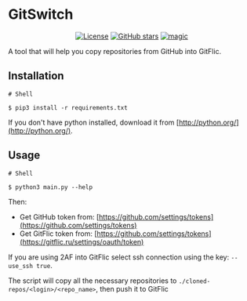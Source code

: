 # GitSwitch

<p class="text-center" align="center">
    <a href="https://gitflic.ru/project/dbi471/git-switch/blob?file=LICENSE"><img alt="License" src="https://img.shields.io/github/license/SantaSpeen/git-switch?style=for-the-badge"></a>    
    <a href="#"><img alt="GitHub stars" src="https://img.shields.io/github/stars/SantaSpeen/git-switch?style=for-the-badge"></a>    
    <a href="https://gitflic.ru/user/santaspeen"><img src="https://img.santaspeen.ru/github/magic.svg" alt="magic"></a>
</p>

A tool that will help you copy repositories from GitHub into GitFlic.

## Installation

```shell
# Shell

$ pip3 install -r requirements.txt
```

If you don't have python installed, download it from [http://python.org/](http://python.org/).

## Usage

```shell
# Shell

$ python3 main.py --help
```

Then: 

* Get GitHub token from: [https://github.com/settings/tokens](https://github.com/settings/tokens)
* Get GitFlic token from: [https://github.com/settings/tokens](https://gitflic.ru/settings/oauth/token)

If you are using 2AF into GitFlic select ssh connection using the key: `--use_ssh true`.

The script will copy all the necessary repositories to `./cloned-repos/<login>/<repo_name>`, then push it to GitFlic
